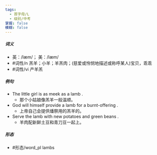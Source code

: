 ```yaml
---
tags:
  - 首字母/L
  - 级别/中考
掌握: false
模糊: false
---
```

##### 词义
- 英：/læm/； 美：/læm/
- #词性/n  羔羊；小羊；羊羔肉；(慈爱或怜悯地描述或称呼某人)宝贝，乖乖
- #词性/vi  产羊羔
##### 例句
- The little girl is as meek as a lamb .
	- 那个小姑娘像羔羊一般温顺。
- God will himself provide a lamb for a burnt-offering .
	- 上帝自己会提供燔祭用的羔羊的。
- Serve the lamb with new potatoes and green beans .
	- 羊肉配新鲜土豆和青刀豆一起上。
##### 形态
- #形态/word_pl lambs
